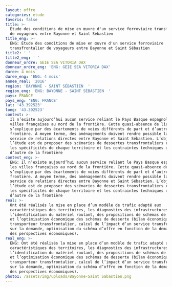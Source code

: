 ```yaml
---
layout: offre
categories: etude
favoris: false
title: >-
  Étude des conditions de mise en œuvre d'un service ferroviaire transfrontalier
  de voyageurs entre Bayonne et Saint Sébastien
title_eng: >-
  ENG: Étude des conditions de mise en œuvre d'un service ferroviaire
  transfrontalier de voyageurs entre Bayonne et Saint Sébastien
title2: ' '
title2_eng: ' '
donneur_ordre: GEIE SEA VITORIA DAX
donneur_ordre_eng: 'ENG: GEIE SEA VITORIA DAX'
duree: 4 mois
duree_eng: 'ENG: 4 mois'
annee_real: '2016'
region: 'BAYONNE - SAINT SÉBASTIEN  '
region_eng: 'ENG: BAYONNE - SAINT SÉBASTIEN  '
pays: FRANCE
pays_eng: 'ENG: FRANCE'
lat: '43.392523'
long: '43.392523'
context: >-
  Il n’existe aujourd’hui aucun service reliant le Pays Basque espagnol et les
  villes françaises au nord de la frontière. Cette quasi-absence de liaison
  s’explique par des écartements de voies différents de part et d’autre de la
  frontière. A moyen terme, des aménagements doivent rendre possible la mise en
  service de relations directes entre Bayonne et Saint Sébastien. L’objectif de
  l’étude est de proposer des scénarios de dessertes transfrontaliers respectant
  les spécificités de chaque territoire et les contraintes techniques de part et
  d’autre de la frontière
context_eng: >-
  ENG: Il n’existe aujourd’hui aucun service reliant le Pays Basque espagnol et
  les villes françaises au nord de la frontière. Cette quasi-absence de liaison
  s’explique par des écartements de voies différents de part et d’autre de la
  frontière. A moyen terme, des aménagements doivent rendre possible la mise en
  service de relations directes entre Bayonne et Saint Sébastien. L’objectif de
  l’étude est de proposer des scénarios de dessertes transfrontaliers respectant
  les spécificités de chaque territoire et les contraintes techniques de part et
  d’autre de la frontière
real: >-
  Ont été réalisés la mise en place d’un modèle de trafic adapté aux
  caractéristiques des territoires, les diagnostics des infrastructures et
  l’identification du matériel roulant, des propositions de schémas de desserte
  et l’optimisation économique des schémas de desserte (bilan économique du
  transporteur transfrontalier, calcul de l’impact d’un service transfrontalier
  sur la demande, optimisation du schéma d’offre en fonction de la demande et
  des perspectives économiques).
real_eng: >-
  ENG: Ont été réalisés la mise en place d’un modèle de trafic adapté aux
  caractéristiques des territoires, les diagnostics des infrastructures et
  l’identification du matériel roulant, des propositions de schémas de desserte
  et l’optimisation économique des schémas de desserte (bilan économique du
  transporteur transfrontalier, calcul de l’impact d’un service transfrontalier
  sur la demande, optimisation du schéma d’offre en fonction de la demande et
  des perspectives économiques).
photo1: /assets/img/uploads/Bayonne-Saint Sabastien.png
---
```



